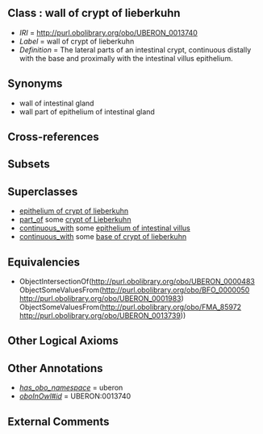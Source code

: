 
## Class : wall of crypt of lieberkuhn

 * *IRI* = http://purl.obolibrary.org/obo/UBERON_0013740
 * *Label* = wall of crypt of lieberkuhn
 * *Definition* = The lateral parts of an intestinal crypt, continuous distally with the base and proximally with the intestinal villus epithelium.

## Synonyms

 * wall of intestinal gland
 * wall part of epithelium of intestinal gland

## Cross-references


## Subsets


## Superclasses

 * [epithelium of crypt of lieberkuhn](../../UBERON/84/UBERON_0011184.md)
 * [part_of](../../BFO/50/BFO_0000050.md) some [crypt of Lieberkuhn](../../UBERON/83/UBERON_0001983.md)
 * [continuous_with](../../FMA/72/FMA_85972.md) some [epithelium of intestinal villus](../../UBERON/36/UBERON_0013636.md)
 * [continuous_with](../../FMA/72/FMA_85972.md) some [base of crypt of lieberkuhn](../../UBERON/39/UBERON_0013739.md)

## Equivalencies

 * ObjectIntersectionOf(<http://purl.obolibrary.org/obo/UBERON_0000483> ObjectSomeValuesFrom(<http://purl.obolibrary.org/obo/BFO_0000050> <http://purl.obolibrary.org/obo/UBERON_0001983>) ObjectSomeValuesFrom(<http://purl.obolibrary.org/obo/FMA_85972> <http://purl.obolibrary.org/obo/UBERON_0013739>))

## Other Logical Axioms


## Other Annotations

 * *[has_obo_namespace](../../ce/oboInOwl#hasOBONamespace.md)* = uberon
 * *[oboInOwl#id](../../id/oboInOwl#id.md)* = UBERON:0013740

## External Comments

